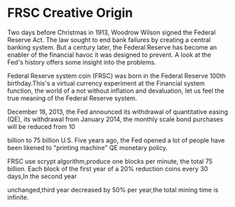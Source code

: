 FRSC Creative Origin
================================

Two days before Christmas in 1913, Woodrow Wilson signed the Federal Reserve Act. The law sought to end bank failures by creating a central banking system. But a century later, the Federal Reserve has become an enabler of the financial havoc it was designed to prevent. A look at the Fed's history offers some insight into the problems. 

Federal Reserve system coin (FRSC) was born in the Federal Reserve 100th birthday.This's a virtual currency experiment at the Financial system function, the world of a not without inflation and devaluation, let us feel the true meaning of the Federal Reserve system. 

December 18, 2013, the Fed announced its withdrawal of quantitative easing (QE), its withdrawal from January 2014, the monthly scale bond purchases will be reduced from 10 

billion to 75 billion U.S.  Five years ago, the Fed opened a lot of people have been likened to "printing machine" QE monetary policy.

FRSC use scrypt algorithm,produce one blocks per minute, the total 75 billion. Each block of the first year of a 20% reduction coins every 30 days,In the second year 

unchanged,third   year decreased by 50% per year,the total mining time is infinite.
